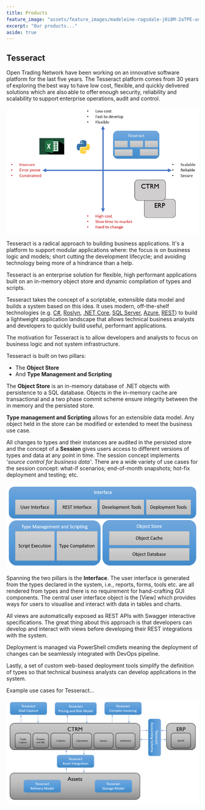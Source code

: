 ```yaml
---
title: Products
feature_image: "assets/feature_images/madeleine-ragsdale-j0i8M-2aTPE-unsplash.jpg"
excerpt: "Our products..."
aside: true
---
```


## Tesseract

Open Trading Network have been working on an innovative software platform for the last five years.  The Tesseract platform comes from 30 years of exploring the best way to have low cost, flexible, and quickly delivered solutions which are also able to offer enough security, reliability and scalability to support enterprise operations, audit and control.

![Boston square](products/tesseract/images/Boston.png)

Tesseract is a radical approach to building business applications. It's a platform to support modular applications where: the focus is on business logic and models; short cutting the development lifecycle; and avoiding technology being more of a hindrance than a help.

Tesseract is an enterprise solution for flexible, high performant applications built on an in-memory object store and dynamic compilation of types and scripts.

Tesseract takes the concept of a scriptable, extensible data model and builds a system based on this idea. It uses modern, off-the-shelf technologies (e.g. [C#], [Roslyn], [.NET Core], [SQL Server], [Azure], [REST]) to build a lightweight application landscape that allows technical business analysts and developers to quickly build useful, performant applications.

The motivation for Tesseract is to allow developers and analysts to focus on business logic and not system infrastructure.

Tesseract is built on two pillars: 
- The **Object Store**
- And **Type Management and Scripting**

The **Object Store** is an in-memory database of .NET objects with persistence to a SQL database. Objects in the in-memory cache are transactional and a two phase commit scheme ensure integrity between the in memory and the persisted store.

**Type management and Scripting** allows for an extensible data model. Any object held in the store can be modified or extended to meet the business use case.

All changes to types and their instances are audited in the persisted store and the concept of a **Session** gives users access to different versions of types and data at any point in time. The session concept implements *'source control for business data'*. There are a wide variety of use cases for the session concept: what-if scenarios; end-of-month snapshots; hot-fix deployment and testing; etc.

![Architecture](products/tesseract/images/Architecture.png)

Spanning the two pillars is the **Interface**. The user interface is generated from the types declared in the system, i.e., reports, forms, tools etc. are all rendered from types and there is no requirement for hand-crafting GUI components. The central user interface object is the [View] which provides ways for users to visualise and interact with data in tables and charts. 

All views are automatically exposed as REST APIs with Swagger interactive specifications. The great thing about this approach is that developers can develop and interact with views before developing their REST integrations with the system.

Deployment is managed via PowerShell cmdlets meaning the deployment of changes can be seamlessly integrated with DevOps pipeline.

Lastly, a set of custom web-based deployment tools simplify the definition of types so that technical business analysts can develop applications in the system.

Example use cases for Tesseract...

![User cases](products/tesseract/images/Usecases.png)

[Object Store]: todo
[Type Management and Scripting]: todo
[Interface]: todo
[C#]: https://en.wikipedia.org/wiki/C_Sharp_(programming_language)
[Roslyn]: https://en.wikipedia.org/wiki/Roslyn_(compiler)
[.NET Core]: https://en.wikipedia.org/wiki/.NET
[SQL Server]: https://en.wikipedia.org/wiki/Microsoft_SQL_Server
[Azure]: https://en.wikipedia.org/wiki/Microsoft_Azure
[REST]: https://en.wikipedia.org/wiki/Representational_state_transfer